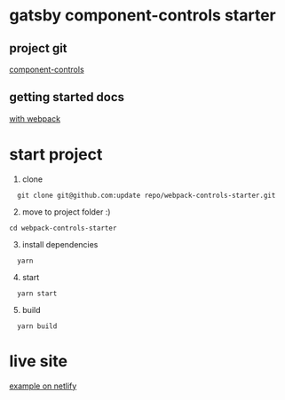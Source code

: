 # gatsby component-controls starter

## project git

[component-controls](https://github.com/ccontrols/component-controls)

## getting started docs

[with webpack](https://component-controls.com/tutorial/getting-started/webpack)

# start project

1. clone

```
  git clone git@github.com:update repo/webpack-controls-starter.git
```

2. move to project folder :)

```
cd webpack-controls-starter
```

3. install dependencies

```
  yarn
```

4. start

```
  yarn start
```

5. build

```
  yarn build
```

# live site

[example on netlify](https://webpack-controls-starter.netlify.app)

